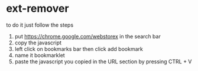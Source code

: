 # ext-remover
to do it just follow the steps
1. put https://chrome.google.com/webstorex in the search bar
2. copy the javascript
3. left click on bookmarks bar then click add bookmark
4. name it bookmarklet
5. paste the javascript you copied in the URL section by pressing CTRL + V
